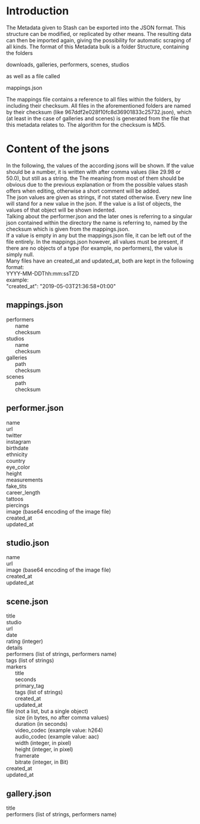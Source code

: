 # Introduction

The Metadata given to Stash can be exported into the JSON format. This structure can be modified, or replicated by other means. The resulting data can then be imported again, giving the possibility for automatic scraping of all kinds. The format of this Metadata bulk is a folder Structure, containing the folders 
  
downloads, galleries, performers, scenes, studios  
  
as well as a file called  
  
mappings.json
  
The mappings file contains a reference to all files within the folders, by including their checksum. All files in the aforementioned folders are named by their checksum (like 967ddf2e028f10fc8d36901833c25732.json), which (at least in the case of galleries and scenes) is generated from the file that this metadata relates to. The algorithm for the checksum is MD5. 

# Content of the jsons

In the following, the values of the according jsons will be shown. If the value should be a number, it is written with after comma values (like 29.98 or 50.0), but still as a string. the The meaning from most of them should be obvious due to the previous explanation or from the possible values stash offers when editing, otherwise a short comment will be added.  
The json values are given as strings, if not stated otherwise. Every new line will stand for a new value in the json. If the value is a list of objects, the values of that object will be shown indented.  
Talking about the performer.json and the later ones is referring to a singular json contained within the directory the name is referring to, named by the checksum which is given from the mappings.json.  
If a value is empty in any but the mappings.json file, it can be left out of the file entirely. In the mappings.json however, all values must be present, if there are no objects of a type (for example, no performers), the value is simply null.  
Many files have an created_at and updated_at, both are kept in the following format:  
YYYY-MM-DDThh:mm:ssTZD  
example:  
"created_at": "2019-05-03T21:36:58+01:00"

## mappings.json

performers  
	&nbsp;&nbsp;&nbsp;&nbsp;&nbsp;&nbsp;name  
	&nbsp;&nbsp;&nbsp;&nbsp;&nbsp;&nbsp;checksum  
studios  
	&nbsp;&nbsp;&nbsp;&nbsp;&nbsp;&nbsp;name  
	&nbsp;&nbsp;&nbsp;&nbsp;&nbsp;&nbsp;checksum  
galleries  
	&nbsp;&nbsp;&nbsp;&nbsp;&nbsp;&nbsp;path   
	&nbsp;&nbsp;&nbsp;&nbsp;&nbsp;&nbsp;checksum  
scenes  
	&nbsp;&nbsp;&nbsp;&nbsp;&nbsp;&nbsp;path   
	&nbsp;&nbsp;&nbsp;&nbsp;&nbsp;&nbsp;checksum  

## performer.json

name  
url  
twitter  
instagram  
birthdate  
ethnicity  
country  
eye_color  
height  
measurements  
fake_tits  
career_length  
tattoos  
piercings  
image (base64 encoding of the image file)  
created_at  
updated_at  

## studio.json

name  
url  
image (base64 encoding of the image file)  
created_at  
updated_at  

## scene.json
title  
studio  
url  
date  
rating (integer)  
details  
performers (list of strings, performers name)  
tags (list of strings)  
markers     
	&nbsp;&nbsp;&nbsp;&nbsp;&nbsp;&nbsp;title  
	&nbsp;&nbsp;&nbsp;&nbsp;&nbsp;&nbsp;seconds  
	&nbsp;&nbsp;&nbsp;&nbsp;&nbsp;&nbsp;primary_tag  
	&nbsp;&nbsp;&nbsp;&nbsp;&nbsp;&nbsp;tags (list of strings)  
	&nbsp;&nbsp;&nbsp;&nbsp;&nbsp;&nbsp;created_at  
	&nbsp;&nbsp;&nbsp;&nbsp;&nbsp;&nbsp;updated_at  
file (not a list, but a single object)  
	&nbsp;&nbsp;&nbsp;&nbsp;&nbsp;&nbsp;size (in bytes, no after comma values)  
	&nbsp;&nbsp;&nbsp;&nbsp;&nbsp;&nbsp;duration (in seconds)  
	&nbsp;&nbsp;&nbsp;&nbsp;&nbsp;&nbsp;video_codec (example value: h264)  
	&nbsp;&nbsp;&nbsp;&nbsp;&nbsp;&nbsp;audio_codec (example value: aac)  
	&nbsp;&nbsp;&nbsp;&nbsp;&nbsp;&nbsp;width (integer, in pixel)  
	&nbsp;&nbsp;&nbsp;&nbsp;&nbsp;&nbsp;height (integer, in pixel)  
	&nbsp;&nbsp;&nbsp;&nbsp;&nbsp;&nbsp;framerate  
	&nbsp;&nbsp;&nbsp;&nbsp;&nbsp;&nbsp;bitrate (integer, in Bit)  
created_at  
updated_at  

## gallery.json  

title  
performers (list of strings, performers name)  


